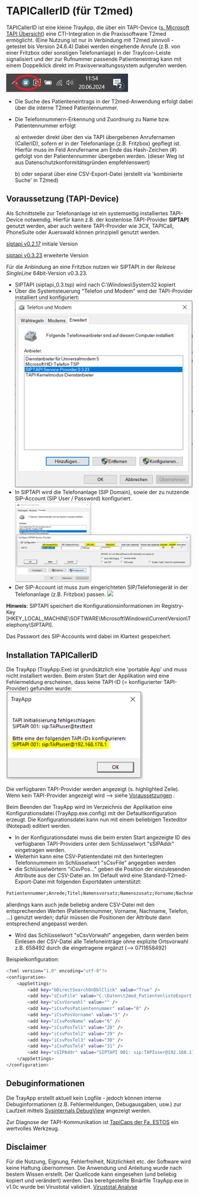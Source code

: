 # TAPICallerID (für T2med)
TAPICallerID ist eine kleine TrayApp, die über ein TAPI-Device ([s. Microsoft TAPI Übersicht](https://learn.microsoft.com/de-de/windows/win32/tapi/telephony-application-programming-interfaces)) eine CTI-Integration in die Praxissoftware T2med ermöglicht. (Eine Nutzung ist nur in Verbindung mit T2med sinnvoll - getestet bis Version 24.6.4)
Dabei werden eingehende Anrufe (z.B. von einer Fritzbox oder sonstigen Telefonanlage) in der TrayIcon-Leiste signalisiert und der zur Rufnummer passende Patienteneintrag kann mit einem Doppelklick direkt im Praxisverwaltungssystem aufgerufen werden.

![](https://github.com/INT3hex/TAPICallerID/blob/master/doc/TrayIcon.png)
- Die Suche des Patienteneintrags in der T2med-Anwendung erfolgt dabei über die interne T2med Patientennummer.
- Die Telefonnummern-Erkennung und Zuordnung zu Name bzw. Patientennummer erfolgt
  
  a) entweder direkt über den via TAPI übergebenen Anrufernamen (CallerID), sofern er in der Telefonanlage (z.B. Fritzbox) gepflegt ist. Hierfür muss im Feld Anrufername am Ende das Hash-Zeichen (#) gefolgt von der Patientennummer übergeben werden. (dieser Weg ist aus Datenschutzkonformitätsgründen empfehlenswert)

  b) oder separat über eine CSV-Export-Datei (erstellt via 'kombinierte Suche' in T2med) 

## Voraussetzung (TAPI-Device)
Als Schnittstelle zur Telefonanlage ist ein systemseitig installiertes TAPI-Device notwendig.
Hierfür kann z.B. der kostenlose TAPI-Provider **SIPTAPI** genutzt werden, aber auch weitere TAPI-Provider wie 3CX, TAPICall, PhoneSuite oder Auerswald können prinzipiell genutzt werden.

[siptapi v0.2.17](https://sourceforge.net/projects/siptapi/files/siptapi/) initiale Version

[siptapi v0.3.23](https://github.com/nic-at/siptapi) erweiterte Version

Für die Anbindung an eine Fritzbox nutzen wir SIPTAPI in der *Release SingleLine* 64bit-Version v0.3.23.
* SIPTAPI (siptapi_0.3.tsp) wird nach C:\Windows\System32 kopiert
* Über die Systemsteuerung "Telefon und Modem" wird der TAPI-Provider installiert und konfiguriert: ![](https://github.com/INT3hex/TAPICallerID/blob/master/doc/Systemsteuerung_Telefon%20und%20Modem.PNG)
* In SIPTAPI wird die Telefonanlage (SIP Domain), sowie der zu nutzende SIP-Account (SIP User / Password) konfiguriert. ![](https://github.com/INT3hex/TAPICallerID/blob/master/doc/SIPTAPI-Konfiguration.PNG)
* Der SIP-Account ist muss zum eingerichteten SIP/Telefoniegerät in der Telefonanlage (z.B. Fritzbox) passen. ![](https://github.com/INT3hex/TAPICallerID/blob/master/doc/Fritzbox_Telefonieger%C3%A4te.png)

**Hinweis**: 
SIPTAPI speichert die Konfigurationsinformationen im Registry-Key [HKEY_LOCAL_MACHINE\SOFTWARE\Microsoft\Windows\CurrentVersion\Telephony\SIPTAPI]. 

Das Passwort des SIP-Accounts wird dabei im Klartext gespeichert.


## Installation TAPICallerID
Die TrayApp (TrayApp.Exe) ist grundsätzlich eine 'portable App' und muss nicht installiert werden.
Beim ersten Start der Applikation wird eine Fehlermeldung erscheinen, dass keine TAPI-ID (= konfigurierter TAPI-Provider) gefunden wurde:
![](https://github.com/INT3hex/TAPICallerID/blob/master/doc/TrayApp_NoTAPI.PNG)

Die verfügbaren TAPI-Provider werden angezeigt (s. highlighted Zeile). Wenn kein TAPI-Provider angezeigt wird --> siehe [Voraussetzungen](https://github.com/INT3hex/TAPICallerID/new/master?filename=README.md#voraussetzung-tapi-device) . 

Beim Beenden der TrayApp wird im Verzeichnis der Applikation eine Konfigurationsdatei (TrayApp.exe.config) mit der Defaultkonfiguration erzeugt.
Die Konfigurationsdatei kann nun mit einem beliebigen Texteditor (Notepad) editiert werden.

* In der Konfigurationsdatei muss die beim ersten Start angezeigte ID des verfügbaren TAPI-Providers unter dem Schlüsselwort "sSIPAddr" eingetragen werden.
* Weiterhin kann eine CSV-Patientendatei mit den hinterlegten Telefonnummern im Schlüsselwort "sCsvFile" angegeben werden
* die Schlüsselwörtern "iCsvPos..." geben die Position der einzulesenden Attribute aus der CSV-Datei an. Im Default wird eine Standard-T2med-Export-Datei mit folgenden Exportdaten unterstützt:
```bash
Patientennummer;Anrede;Titel;Namensvorsatz;Namenszusatz;Vorname;Nachname;Geburtsdatum;Geburtsort;Geschlecht;Staatsangehörigkeit;Geburtsname;Verstorben;Sterbedatum;Straße;Hausnummer;Zusatz;PLZ;Ort;Ländercode;Hinweis;Postfach;"Postfach-PLZ";"Postfach-Ort";"Postfach-Ländercode";"E-Mail";"Bevorzugter Benachrichtigungsweg";"Benachrichtigung erlaubt";"Telefon (Privat)";"Telefon (Mobil)";"Telefon (Arbeit)";"Telefon (Sonstiges)";Hausarzt;Chroniker
```
allerdings kann auch jede beliebig andere CSV-Datei mit den entsprechenden Werten (Patientennummer, Vorname, Nachname, Telefon, ...) genutzt werden; dafür müssen die Positionen der Attribute dann entsprechend angepasst werden.
* Wird das Schlüsselwort "sCsvVorwahl" angegeben, dann werden beim Einlesen der CSV-Datei alle Telefoneinträge ohne explizite Ortsvorwahl z.B. 658492 durch die eingetragene ergänzt (--> 0711658492)

Beispielkonfiguration:
```bash
<?xml version="1.0" encoding="utf-8"?>
<configuration>
    <appSettings>
        <add key="bDirectSearchOnDblClick" value="True" />
        <add key="sCsvFile" value="C:\Daten\t2med_PatientenlisteExport.csv" />
        <add key="sCsvVorwahl" value="" />
        <add key="iCsvPosPatientennummer" value="0" />
        <add key="iCsvPosVorname" value="5" />
        <add key="iCsvPosName" value="6" />
        <add key="iCsvPosTel1" value="28" />
        <add key="iCsvPosTel2" value="29" />
        <add key="iCsvPosTel3" value="30" />
        <add key="iCsvPosTel4" value="31" />
        <add key="sSIPAddr" value="SIPTAPI 001: sip:TAPIuser@192.168.178.1" />
    </appSettings>
</configuration>
```
## Debuginformationen
Die TrayApp erstellt aktuell kein Logfile - jedoch können interne Debuginformationen (z.B. Fehlermeldungen, Debugausgaben, usw.) zur Laufzeit mittels [Sysinternals DebugView](https://learn.microsoft.com/de-de/sysinternals/downloads/debugview) angezeigt werden.

Zur Diagnose der TAPI-Kommunikation ist [TapiCaps der Fa. ESTOS](https://support.estos.de/de/procall-enterprise/analyse-fuer-tapi-leitungen-trace-erzeugen-mit-tapicaps-exe) ein wertvolles Werkzeug.

## Disclaimer
Für die Nutzung, Eignung, Fehlerfreiheit, Nützlichkeit etc. der Software wird keine Haftung übernommen. Die Anwendung und Anleitung wurde nach bestem Wissen erstellt. Der Quellcode kann eingesehen (und beliebig kopiert und verändert) werden. Das bereitgestellte Binärfile TrayApp.exe in v1.0c wurde bei Virustotal validiert. 
[Virustotal Analyse](https://www.virustotal.com/gui/file/51e21b47f53f32e3534c1ef402b6ca4d442f26583fd4eedbae07db8151c67134)
